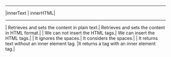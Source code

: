 _______________________
|innerText | innerHTML|
_______________________ 
| Retrieves and sets the content in plain text.|	Retrieves and sets the content in HTML format.|
| We can not insert the HTML tags.|	We can insert the HTML tags.|
| It ignores the spaces.|	It considers the spaces.|
| It returns text without an inner element tag.	|It returns a tag with an inner element tag.|
